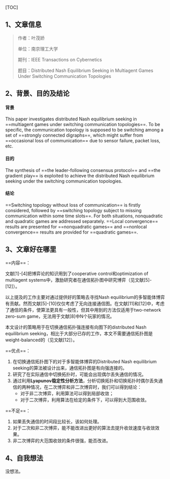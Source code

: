 [TOC]

## 1、文章信息

> 作者：叶茂娇
>
> 单位：南京理工大学
>
> 期刊：IEEE Transactions on Cybernetics
>
> 题目：Distributed Nash Equilibrium Seeking in Multiagent Games Under Switching Communication Topologies

## 2、背景、目的及结论

#### 背景

This paper investigates distributed Nash equilibrium seeking in ==multiagent games under switching communication topologies==. To be specific, the communication topology is supposed to be switching among a set of ==strongly connected digraphs==, which might suffer from ==occasional loss of communication== due to sensor failure, packet loss, etc.

#### 目的

The synthesis of ==the leader-following consensus protocol== and ==the gradient play== is exploited to achieve the distributed Nash equilibrium seeking under the switching communication topologies.

#### 结论

==Switching topology without loss of communication== is firstly considered, followed by ==switching topology subject to missing communication within some time slots==. For both situations, nonquadratic and quadratic games are addressed separately. ==Local convergence== results are presented for ==nonquadratic games== and ==nonlocal convergence== results are provided for ==quadratic games==.

## 3、文章好在哪里

==内容==：

文献[1]-[4]把博弈论的知识用到了cooperative control和optimization of multiagent systems中，激励研究者在通信拓扑图中研究博弈（见文献[5]-[12]）。

以上提及的工作主要对通过提供好的策略去寻找Nash equilibrium的多智能体博弈有贡献。然而文献[5]-[10]仅仅考虑了无向连接通信图。在文献[11]和[12]中，考虑了通信的条件，使算法更具有一般性，但其中用到的方法仅适用于two-network zero-sum game，无法用于文献[8]中N个玩家的情况。

本文设计的策略用于在切换通信拓扑强连接有向图下的distributed Nash equilibrium seeking，相比于大部分已存的工作，本文不需要通信拓扑图是weight-balanced的（见文献[12]）。

==优点==：

1. 在切换通信拓扑图下的对于多智能体博弈的Distributed Nash equilibrium seeking的算法被设计出来，通信拓扑图是有向强连接的。
2. 研究了在实际通信中切换拓扑时，可能会出现偶尔丢失通信的情况。
3. 通过利用**Lyapunov稳定性分析方法**，分析切换拓扑和切换拓扑时偶尔丢失通信的两种情况，在二次博弈和非二次博弈时，我们可以得到结论：
   -  对于非二次博弈，利用算法可以得到局部收敛；
   - 对于二次博弈，利用算法在给定的条件下，可以得到大范围收敛。

==不足==：

1. 如果丢失通信的时间段比较长，该如何处理。
2. 对于二次和非二次博弈，能不能改进出更好的算法去提升收敛速度与收敛效果。
3. 非二次博弈的大范围收敛的条件很强，能否改进。

## 4、自我想法

没想法。